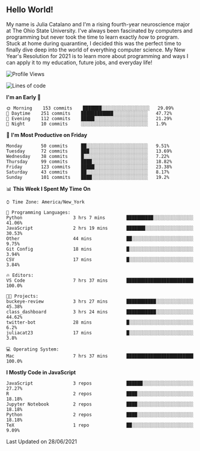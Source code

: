## Hello World!

My name is Julia Catalano and I'm a rising fourth-year neuroscience major at The Ohio State University. I've always been fascinated by computers and programming but never took the time to learn exactly *how* to program. Stuck at home during quarantine, I decided this was the perfect time to finally dive deep into the world of everything computer science. My New Year's Resolution for 2021 is to learn more about programming and ways I can apply it to my education, future jobs, and everyday life! 





<!--START_SECTION:waka-->
![Profile Views](http://img.shields.io/badge/Profile%20Views-216-blue)

![Lines of code](https://img.shields.io/badge/From%20Hello%20World%20I%27ve%20Written-651783%20lines%20of%20code-blue)

**I'm an Early 🐤** 

```text
🌞 Morning    153 commits    ███████░░░░░░░░░░░░░░░░░░   29.09% 
🌆 Daytime    251 commits    ████████████░░░░░░░░░░░░░   47.72% 
🌃 Evening    112 commits    █████░░░░░░░░░░░░░░░░░░░░   21.29% 
🌙 Night      10 commits     ░░░░░░░░░░░░░░░░░░░░░░░░░   1.9%

```
📅 **I'm Most Productive on Friday** 

```text
Monday       50 commits     ██░░░░░░░░░░░░░░░░░░░░░░░   9.51% 
Tuesday      72 commits     ███░░░░░░░░░░░░░░░░░░░░░░   13.69% 
Wednesday    38 commits     █░░░░░░░░░░░░░░░░░░░░░░░░   7.22% 
Thursday     99 commits     ████░░░░░░░░░░░░░░░░░░░░░   18.82% 
Friday       123 commits    █████░░░░░░░░░░░░░░░░░░░░   23.38% 
Saturday     43 commits     ██░░░░░░░░░░░░░░░░░░░░░░░   8.17% 
Sunday       101 commits    ████░░░░░░░░░░░░░░░░░░░░░   19.2%

```


📊 **This Week I Spent My Time On** 

```text
⌚︎ Time Zone: America/New_York

💬 Programming Languages: 
Python                   3 hrs 7 mins        ██████████░░░░░░░░░░░░░░░   41.06% 
JavaScript               2 hrs 19 mins       ███████░░░░░░░░░░░░░░░░░░   30.53% 
Other                    44 mins             ██░░░░░░░░░░░░░░░░░░░░░░░   9.75% 
Git Config               18 mins             █░░░░░░░░░░░░░░░░░░░░░░░░   3.94% 
CSV                      17 mins             █░░░░░░░░░░░░░░░░░░░░░░░░   3.84%

🔥 Editors: 
VS Code                  7 hrs 37 mins       █████████████████████████   100.0%

🐱‍💻 Projects: 
buckeye-review           3 hrs 27 mins       ███████████░░░░░░░░░░░░░░   45.38% 
class_dashboard          3 hrs 24 mins       ███████████░░░░░░░░░░░░░░   44.62% 
twitter-bot              28 mins             █░░░░░░░░░░░░░░░░░░░░░░░░   6.2% 
juliacat23               17 mins             █░░░░░░░░░░░░░░░░░░░░░░░░   3.8%

💻 Operating System: 
Mac                      7 hrs 37 mins       █████████████████████████   100.0%

```

**I Mostly Code in JavaScript** 

```text
JavaScript               3 repos             ██████░░░░░░░░░░░░░░░░░░░   27.27% 
R                        2 repos             ████░░░░░░░░░░░░░░░░░░░░░   18.18% 
Jupyter Notebook         2 repos             ████░░░░░░░░░░░░░░░░░░░░░   18.18% 
Python                   2 repos             ████░░░░░░░░░░░░░░░░░░░░░   18.18% 
TeX                      1 repo              ██░░░░░░░░░░░░░░░░░░░░░░░   9.09%

```



 Last Updated on 28/06/2021
<!--END_SECTION:waka-->
